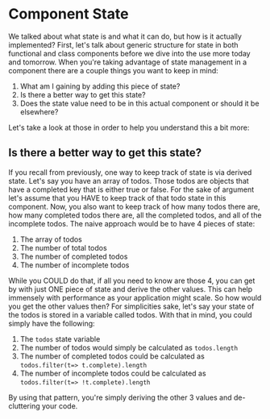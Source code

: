 # Component State

We talked about what state is and what it can do, but how is it actually implemented? First, let's talk about generic structure for state in both functional and class components before we dive into the use more today and tomorrow. When you're taking advantage of state management in a component there are a couple things you want to keep in mind:

1. What am I gaining by adding this piece of state?
2. Is there a better way to get this state?
3. Does the state value need to be in this actual component or should it be elsewhere?

Let's take a look at those in order to help you understand this a bit more:

## Is there a better way to get this state?

If you recall from previously, one way to keep track of state is via derived state. Let's say you have an array of todos. Those todos are objects that have a completed key that is either true or false. For the sake of argument let's assume that you HAVE to keep track of that todo state in this component. Now, you also want to keep track of how many todos there are, how many completed todos there are, all the completed todos, and all of the incomplete todos. The naive approach would be to have 4 pieces of state:

1. The array of todos
2. The number of total todos
3. The number of completed todos
4. The number of incomplete todos

While you COULD do that, if all you need to know are those 4, you can get by with just ONE piece of state and derive the other values. This can help immensely with performance as your application might scale. So how would you get the other values then? For simplicities sake, let's say your state of the todos is stored in a variable called todos. With that in mind, you could simply have the following:

1. The `todos` state variable
2. The number of todos would simply be calculated as `todos.length`
3. The number of completed todos could be calculated as `todos.filter(t=> t.complete).length`
4. The number of incomplete todos could be calculated as `todos.filter(t=> !t.complete).length`

By using that pattern, you're simply deriving the other 3 values and de-cluttering your code.
